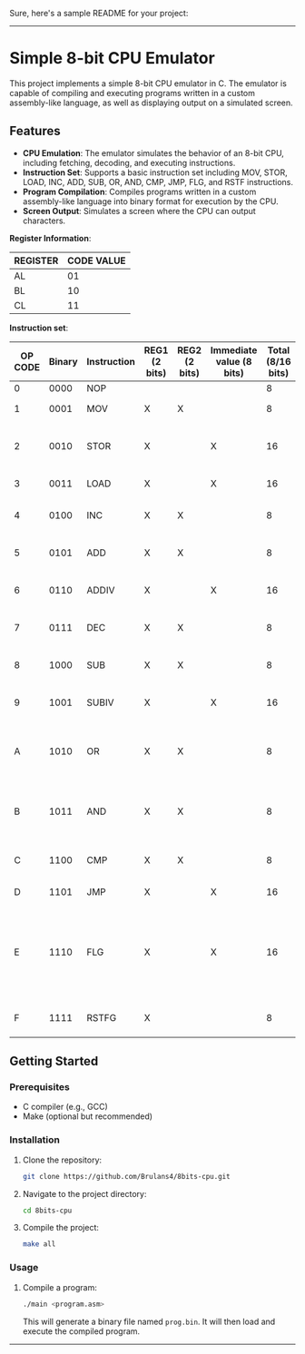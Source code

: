 Sure, here's a sample README for your project:

---

# Simple 8-bit CPU Emulator

This project implements a simple 8-bit CPU emulator in C. The emulator is capable of compiling and executing programs written in a custom assembly-like language, as well as displaying output on a simulated screen.

## Features

- **CPU Emulation**: The emulator simulates the behavior of an 8-bit CPU, including fetching, decoding, and executing instructions.
- **Instruction Set**: Supports a basic instruction set including MOV, STOR, LOAD, INC, ADD, SUB, OR, AND, CMP, JMP, FLG, and RSTF instructions.
- **Program Compilation**: Compiles programs written in a custom assembly-like language into binary format for execution by the CPU.
- **Screen Output**: Simulates a screen where the CPU can output characters.

**Register Information**:
  
| REGISTER | CODE VALUE | 
|----------|------------|
| AL       | 01         |
| BL       | 10         | 
| CL       | 11         |

**Instruction set**:

| OP CODE | Binary | Instruction | REG1 (2 bits) | REG2 (2 bits) | Immediate value (8 bits) | Total (8/16 bits) | Operation | Note |
|---------|--------|-------------|---------------|---------------|--------------------------|-------------------|-----------|------|
| 0       | 0000   | NOP         |               |               |                          | 8                 | NOP       |                              |
| 1       | 0001   | MOV         | X             | X             |                          | 8                 | MOV AL, BL | AL = BL                      |
| 2       | 0010   | STOR        | X             |               | X                        | 16                | STOR 15, AL | [15 + 192] = AL              |
| 3       | 0011   | LOAD        | X             |               | X                        | 16                | LOAD AL, 5 | AL = 5                       |
| 4       | 0100   | INC         | X             | X             |                          | 8                 | INC AL, AL | AL = AL + 1                  |
| 5       | 0101   | ADD         | X             | X             |                          | 8                 | ADD AL, BL | AL = AL + BL                 |
| 6       | 0110   | ADDIV       | X             |               | X                        | 16                | ADDIV AL, 12 | AL = AL + 12               |
| 7       | 0111   | DEC         | X             | X             |                          | 8                 | DEC AL, AL | AL = AL - 1                  |
| 8       | 1000   | SUB         | X             | X             |                          | 8                 | SUB AL, BL | AL = AL - BL                 |
| 9       | 1001   | SUBIV       | X             |               | X                        | 16                | SUBIV AL, 12 | AL = AL - 12               |
| A       | 1010   | OR          | X             | X             |                          | 8                 | OR AL, BL  | AL = OR AL with BL          |
| B       | 1011   | AND         | X             | X             |                          | 8                 | AND AL, BL | AL = AND AL with BL         |
| C       | 1100   | CMP         | X             | X             |                          | 8                 | CMP AL, BL | AL - BL == 0                 |
| D       | 1101   | JMP         | X             |               | X                        | 16                | JMP 5      | PC = 5                       |
| E       | 1110   | FLG         | X             |               | X                        | 16                | FLG 5      | if(fc == 1 OR fz == 0) PC = 5 |
| F       | 1111   | RSTFG       | X             |               |                          | 8                 | RSTF       | fc = 0, fz = 0               |


## Getting Started

### Prerequisites

- C compiler (e.g., GCC)
- Make (optional but recommended)

### Installation

1. Clone the repository:

   ```bash
   git clone https://github.com/Brulans4/8bits-cpu.git
   ```

2. Navigate to the project directory:

   ```bash
   cd 8bits-cpu

   ```
3. Compile the project:

   ```bash
   make all
   ```

### Usage

1. Compile a program:

   ```bash
   ./main <program.asm>
   ```

   This will generate a binary file named `prog.bin`.
   It will then load and execute the compiled program.
---

